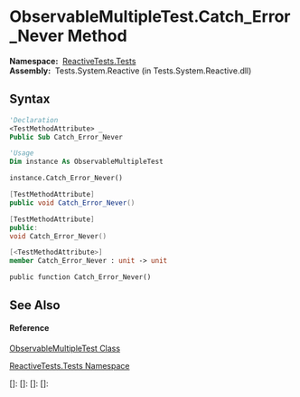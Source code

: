 # ObservableMultipleTest.Catch\_Error\_Never Method

**Namespace:**  [ReactiveTests.Tests](ReactiveTests.Tests\ReactiveTests.Tests.md)  
**Assembly:**  Tests.System.Reactive (in Tests.System.Reactive.dll)

## Syntax

```vb
'Declaration
<TestMethodAttribute> _
Public Sub Catch_Error_Never
```

```vb
'Usage
Dim instance As ObservableMultipleTest

instance.Catch_Error_Never()
```

```csharp
[TestMethodAttribute]
public void Catch_Error_Never()
```

```c++
[TestMethodAttribute]
public:
void Catch_Error_Never()
```

```fsharp
[<TestMethodAttribute>]
member Catch_Error_Never : unit -> unit 
```

```jscript
public function Catch_Error_Never()
```

## See Also

#### Reference

[ObservableMultipleTest Class](ObservableMultipleTest\ObservableMultipleTest.md)

[ReactiveTests.Tests Namespace](ReactiveTests.Tests\ReactiveTests.Tests.md)

[]: 
[]: 
[]: 
[]: 